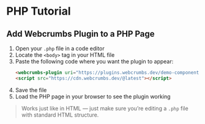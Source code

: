 # PHP Tutorial

## Add Webcrumbs Plugin to a PHP Page

1. Open your `.php` file in a code editor  
2. Locate the `<body>` tag in your HTML file
3. Paste the following code where you want the plugin to appear:
   ```html
   <webcrumbs-plugin uri="https://plugins.webcrumbs.dev/demo-component/"></webcrumbs-plugin>
   <script src="https://cdn.webcrumbs.dev/@latest"></script>
   ```
4. Save the file
5. Load the PHP page in your browser to see the plugin working

> Works just like in HTML — just make sure you’re editing a `.php` file with standard HTML structure.